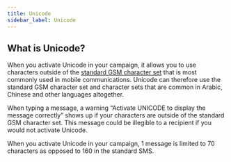```yaml
---
title: Unicode
sidebar_label: Unicode
---
```


## What is Unicode?
When you activate Unicode in your campaign, it allows you to use characters outside of the [standard GSM character set](https://en.wikipedia.org/wiki/GSM_03.38) that is most commonly used in mobile communications. Unicode can therefore use the standard GSM character set and character sets that are common in Arabic, Chinese and other languages altogether. 

When typing a message, a warning “Activate UNICODE to display the message correctly” shows up if your characters are outside of the standard GSM character set. This message could be illegible to a recipient if you would not activate Unicode.

When you activate Unicode in your campaign, 1 message is limited to 70 characters as opposed to 160 in the standard SMS.
